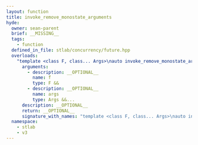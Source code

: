 ```yaml
---
layout: function
title: invoke_remove_monostate_arguments
hyde:
  owner: sean-parent
  brief: __MISSING__
  tags:
    - function
  defined_in_file: stlab/concurrency/future.hpp
  overloads:
    "template <class F, class... Args>\nauto invoke_remove_monostate_arguments(F &&, Args &&...)":
      arguments:
        - description: __OPTIONAL__
          name: f
          type: F &&
        - description: __OPTIONAL__
          name: args
          type: Args &&...
      description: __OPTIONAL__
      return: __OPTIONAL__
      signature_with_names: "template <class F, class... Args>\nauto invoke_remove_monostate_arguments(F && f, Args &&... args)"
  namespace:
    - stlab
    - v3
---
```

